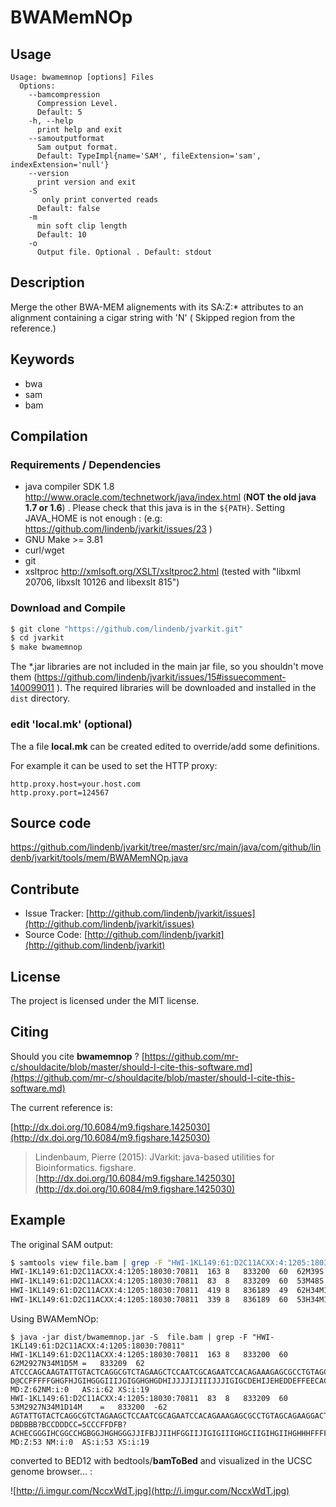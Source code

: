 # BWAMemNOp


## Usage

```
Usage: bwamemnop [options] Files
  Options:
    --bamcompression
      Compression Level.
      Default: 5
    -h, --help
      print help and exit
    --samoutputformat
      Sam output format.
      Default: TypeImpl{name='SAM', fileExtension='sam', indexExtension='null'}
    --version
      print version and exit
    -S
       only print converted reads
      Default: false
    -m
      min soft clip length
      Default: 10
    -o
      Output file. Optional . Default: stdout

```


## Description

Merge the other BWA-MEM alignements with its SA:Z:* attributes to an alignment containing a cigar string with 'N' (  Skipped region from the reference.)


## Keywords

 * bwa
 * sam
 * bam


## Compilation

### Requirements / Dependencies

* java compiler SDK 1.8 http://www.oracle.com/technetwork/java/index.html (**NOT the old java 1.7 or 1.6**) . Please check that this java is in the `${PATH}`. Setting JAVA_HOME is not enough : (e.g: https://github.com/lindenb/jvarkit/issues/23 )
* GNU Make >= 3.81
* curl/wget
* git
* xsltproc http://xmlsoft.org/XSLT/xsltproc2.html (tested with "libxml 20706, libxslt 10126 and libexslt 815")


### Download and Compile

```bash
$ git clone "https://github.com/lindenb/jvarkit.git"
$ cd jvarkit
$ make bwamemnop
```

The *.jar libraries are not included in the main jar file, so you shouldn't move them (https://github.com/lindenb/jvarkit/issues/15#issuecomment-140099011 ).
The required libraries will be downloaded and installed in the `dist` directory.

### edit 'local.mk' (optional)

The a file **local.mk** can be created edited to override/add some definitions.

For example it can be used to set the HTTP proxy:

```
http.proxy.host=your.host.com
http.proxy.port=124567
```
## Source code 

[https://github.com/lindenb/jvarkit/tree/master/src/main/java/com/github/lindenb/jvarkit/tools/mem/BWAMemNOp.java
](https://github.com/lindenb/jvarkit/tree/master/src/main/java/com/github/lindenb/jvarkit/tools/mem/BWAMemNOp.java
)
## Contribute

- Issue Tracker: [http://github.com/lindenb/jvarkit/issues](http://github.com/lindenb/jvarkit/issues)
- Source Code: [http://github.com/lindenb/jvarkit](http://github.com/lindenb/jvarkit)

## License

The project is licensed under the MIT license.

## Citing

Should you cite **bwamemnop** ? [https://github.com/mr-c/shouldacite/blob/master/should-I-cite-this-software.md](https://github.com/mr-c/shouldacite/blob/master/should-I-cite-this-software.md)

The current reference is:

[http://dx.doi.org/10.6084/m9.figshare.1425030](http://dx.doi.org/10.6084/m9.figshare.1425030)

> Lindenbaum, Pierre (2015): JVarkit: java-based utilities for Bioinformatics. figshare.
> [http://dx.doi.org/10.6084/m9.figshare.1425030](http://dx.doi.org/10.6084/m9.figshare.1425030)

## Example

The original SAM output:

```bash
$ samtools view file.bam | grep -F "HWI-1KL149:61:D2C11ACXX:4:1205:18030:70811"
HWI-1KL149:61:D2C11ACXX:4:1205:18030:70811	163	8	833200	60	62M39S	=	833209	62	ATCCCAGCAAGTATTGTACTCAGGCGTCTAGAAGCTCCAATCGCAGAATCCACAGAAAGAGCGCCTGTAGCAGAAGGACTTGATTGATGTTGAATGCAACA	D@CCFFFFFGHGFHJGIHGGGIIIJGIGGHGHGDHIJJJJIJIIIJJJIGIGCDEHIJEHEDDEFFEECACDCDDDDD@CCDDDDDDDDDDDBDDDDDD>A	NM:i:0	MD:Z:62AS:i:62	XS:i:19	SA:Z:8,836189,+,62S34M1D5M,49,1;
HWI-1KL149:61:D2C11ACXX:4:1205:18030:70811	83	8	833209	60	53M48S	=	833200	-62	AGTATTGTACTCAGGCGTCTAGAAGCTCCAATCGCAGAATCCACAGAAAGAGCGCCTGTAGCAGAAGGACTTGATTGATGTTGAATGCAACAGGGCGCCCC	DBDBBB?BCCDDDCC=5CCCFFDFB?ACHECGGGIHCGGCCHGBGGJHGHGGGJJIFBJJIIHFGGIIJIGIGIIIGHGCIIGIHGIIHGHHHFFFFFCCC	NM:i:0	MD:Z:53AS:i:53	XS:i:19	SA:Z:8,836189,-,53S34M1D14M,60,1;
HWI-1KL149:61:D2C11ACXX:4:1205:18030:70811	419	8	836189	49	62H34M1D5M	=	833209	-2929	GCCTGTAGCAGAAGGACTTGATTGATGTTGAATGCAACA	DEFFEECACDCDDDDD@CCDDDDDDDDDDDBDDDDDD>A	NM:i:1	MD:Z:34^T5	AS:i:35	XS:i:26	SA:Z:8,833200,+,62M39S,60,0;
HWI-1KL149:61:D2C11ACXX:4:1205:18030:70811	339	8	836189	60	53H34M1D14M	=	833200	-3038	GCCTGTAGCAGAAGGACTTGATTGATGTTGAATGCAACAGGGCGCCCC	JJIFBJJIIHFGGIIJIGIGIIIGHGCIIGIHGIIHGHHHFFFFFCCC	NM:i:1	MD:Z:34^A14	AS:i:41	XS:i:26	SA:Z:8,833209,-,53M48S,60,0;
```

Using BWAMemNOp:

```
$ java -jar dist/bwamemnop.jar -S  file.bam | grep -F "HWI-1KL149:61:D2C11ACXX:4:1205:18030:70811"
HWI-1KL149:61:D2C11ACXX:4:1205:18030:70811	163	8	833200	60	62M2927N34M1D5M	=	833209	62	ATCCCAGCAAGTATTGTACTCAGGCGTCTAGAAGCTCCAATCGCAGAATCCACAGAAAGAGCGCCTGTAGCAGAAGGACTTGATTGATGTTGAATGCAACA	D@CCFFFFFGHGFHJGIHGGGIIIJGIGGHGHGDHIJJJJIJIIIJJJIGIGCDEHIJEHEDDEFFEECACDCDDDDD@CCDDDDDDDDDDDBDDDDDD>A	MD:Z:62NM:i:0	AS:i:62	XS:i:19
HWI-1KL149:61:D2C11ACXX:4:1205:18030:70811	83	8	833209	60	53M2927N34M1D14M	=	833200	-62	AGTATTGTACTCAGGCGTCTAGAAGCTCCAATCGCAGAATCCACAGAAAGAGCGCCTGTAGCAGAAGGACTTGATTGATGTTGAATGCAACAGGGCGCCCC	DBDBBB?BCCDDDCC=5CCCFFDFB?ACHECGGGIHCGGCCHGBGGJHGHGGGJJIFBJJIIHFGGIIJIGIGIIIGHGCIIGIHGIIHGHHHFFFFFCCC	MD:Z:53	NM:i:0	AS:i:53	XS:i:19

```

converted to BED12 with bedtools/**bamToBed** and visualized in the UCSC genome browser... :


![http://i.imgur.com/NccxWdT.jpg](http://i.imgur.com/NccxWdT.jpg)



